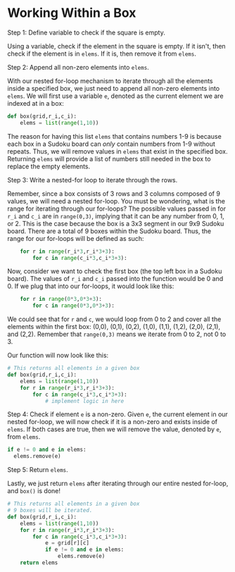 <!--title={Working within a box: box()}-->

<!--badges={Algorithmns:36}-->

<!--concepts{Indexing 2D Lists, For Loops}-->

# Working Within a Box


Step 1: Define variable to check if the square is empty.

Using a variable, check if the element in the square is empty. If it isn't, then check if the element is in `elems`. If it is, then remove it from `elems`.

Step 2: Append all non-zero elements into `elems`.

With our nested for-loop mechanism to iterate through all the elements inside a specified box, we just need to append all non-zero elements into `elems`. We will first use a variable `e`, denoted as the current element we are indexed at in a box:

```python
def box(grid,r_i,c_i):
	elems = list(range(1,10))
```



The reason for having this list `elems` that contains numbers 1-9 is because each box in a Sudoku board can *only* contain numbers from 1-9 without repeats. Thus, we will remove values in `elems` that exist in the specified box. Returning `elems` will provide a list of numbers still needed in the box to replace the empty elements.

Step 3: Write a nested-for loop to iterate through the rows.

Remember, since a box consists of 3 rows and 3 columns composed of 9 values, we will need a nested for-loop. You must be wondering, what is the range for iterating through our for-loops? The possible values passed in for `r_i` and `c_i` are in `range(0,3)`, implying that it can be any number from 0, 1, or 2. This is the case because the box is a 3x3 segment in our 9x9 Sudoku board. There are a total of 9 boxes within the Sudoku board. Thus, the range for our for-loops will be defined as such:

```python
	for r in range(r_i*3,r_i*3+3):
		for c in range(c_i*3,c_i*3+3):
```

Now, consider we want to check the first box (the top left box in a Sudoku board). The values of `r_i` and `c_i` passed into the function would be 0 and 0. If we plug that into our for-loops, it would look like this:

````python
	for r in range(0*3,0*3+3):
		for c in range(0*3,0*3+3):
````

We could see that for `r` and `c`, we would loop from 0 to 2 and cover all the elements within the first box: (0,0), (0,1), (0,2), (1,0), (1,1), (1,2), (2,0), (2,1), and (2,2). Remember that `range(0,3)` means we iterate from 0 to 2, not 0 to 3.

Our function will now look like this:

```python
# This returns all elements in a given box
def box(grid,r_i,c_i):
	elems = list(range(1,10))
	for r in range(r_i*3,r_i*3+3):
		for c in range(c_i*3,c_i*3+3):
			# implement logic in here
```

Step 4: Check if element `e` is a non-zero.
Given `e`, the current element in our nested for-loop, we will now check if it is a non-zero and exists inside of `elems`. If both cases are true, then we will remove the value, denoted by `e`, from `elems`.

```python
if e != 0 and e in elems:
  elems.remove(e)
```
Step 5: Return `elems`.

Lastly, we just return `elems` after iterating through our entire nested for-loop, and `box()` is done!

```python
# This returns all elements in a given box
# 9 boxes will be iterated.
def box(grid,r_i,c_i):
	elems = list(range(1,10))
	for r in range(r_i*3,r_i*3+3):
		for c in range(c_i*3,c_i*3+3):
			e = grid[r][c]
			if e != 0 and e in elems:
				elems.remove(e)
	return elems
```

